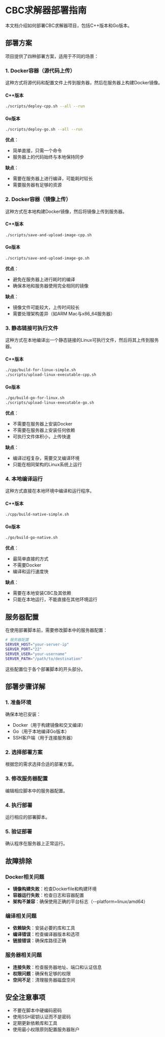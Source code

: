 # CBC求解器部署指南

本文档介绍如何部署CBC求解器项目，包括C++版本和Go版本。

## 部署方案

项目提供了四种部署方案，适用于不同的场景：

### 1. Docker容器（源代码上传）

这种方式将源代码和配置文件上传到服务器，然后在服务器上构建Docker镜像。

#### C++版本

```bash
./scripts/deploy-cpp.sh --all --run
```

#### Go版本

```bash
./scripts/deploy-go.sh --all --run
```

**优点**：
- 简单直接，只需一个命令
- 服务器上的代码始终与本地保持同步

**缺点**：
- 需要在服务器上进行编译，可能耗时较长
- 需要服务器有足够的资源

### 2. Docker容器（镜像上传）

这种方式在本地构建Docker镜像，然后将镜像上传到服务器。

#### C++版本

```bash
./scripts/save-and-upload-image-cpp.sh
```

#### Go版本

```bash
./scripts/save-and-upload-image-go.sh
```

**优点**：
- 避免在服务器上进行耗时的编译
- 确保本地和服务器使用完全相同的镜像

**缺点**：
- 镜像文件可能较大，上传时间较长
- 需要处理架构差异（如ARM Mac与x86_64服务器）

### 3. 静态链接可执行文件

这种方式在本地编译出一个静态链接的Linux可执行文件，然后将其上传到服务器。

#### C++版本

```bash
./cpp/build-for-linux-simple.sh
./scripts/upload-linux-executable-cpp.sh
```

#### Go版本

```bash
./go/build-go-for-linux.sh
./scripts/upload-linux-executable-go.sh
```

**优点**：
- 不需要在服务器上安装Docker
- 不需要在服务器上安装任何依赖
- 可执行文件体积小，上传快速

**缺点**：
- 编译过程复杂，需要交叉编译环境
- 只能在相同架构的Linux系统上运行

### 4. 本地编译运行

这种方式直接在本地环境中编译和运行程序。

#### C++版本

```bash
./cpp/build-native-simple.sh
```

#### Go版本

```bash
./go/build-go-native.sh
```

**优点**：
- 最简单直接的方式
- 不需要Docker
- 编译和运行速度快

**缺点**：
- 需要在本地安装CBC及其依赖
- 只能在本地运行，不能直接在其他环境运行

## 服务器配置

在使用部署脚本前，需要修改脚本中的服务器配置：

```bash
# 服务器配置
SERVER_HOST="your-server-ip"
SERVER_PORT="22"
SERVER_USER="your-username"
SERVER_PATH="/path/to/destination"
```

这些配置位于各个部署脚本的开头部分。

## 部署步骤详解

### 1. 准备环境

确保本地已安装：
- Docker（用于构建镜像和交叉编译）
- Go（用于本地编译Go版本）
- SSH客户端（用于连接服务器）

### 2. 选择部署方案

根据您的需求选择合适的部署方案。

### 3. 修改服务器配置

编辑相应脚本中的服务器配置。

### 4. 执行部署

运行相应的部署脚本。

### 5. 验证部署

确认程序在服务器上正常运行。

## 故障排除

### Docker相关问题

- **镜像构建失败**：检查Dockerfile和构建环境
- **容器运行失败**：检查日志和容器配置
- **架构不兼容**：确保使用正确的平台标志（--platform=linux/amd64）

### 编译相关问题

- **依赖缺失**：安装必要的库和工具
- **编译错误**：检查编译器版本和选项
- **链接错误**：确保库路径正确

### 服务器相关问题

- **连接失败**：检查服务器地址、端口和认证信息
- **权限问题**：确保有足够的权限
- **空间不足**：清理服务器磁盘空间

## 安全注意事项

- 不要在脚本中硬编码密码
- 使用SSH密钥认证而不是密码
- 定期更新依赖库和工具
- 使用最小权限原则配置服务器账户
